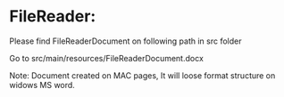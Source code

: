 # FileReader:

Please find FileReaderDocument on following path in src folder

Go to src/main/resources/FileReaderDocument.docx

Note: Document created on MAC pages, It will loose format structure on widows MS word.
